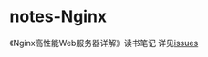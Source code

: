 # notes-Nginx
《Nginx高性能Web服务器详解》读书笔记
详见[issues](https://github.com/dengchengchao/notes-Nginx/issues)
